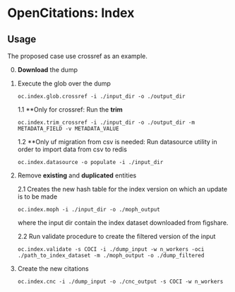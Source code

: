 # OpenCitations: Index
## Usage
The proposed case use crossref as an example.

0. **Download** the dump
1. Execute the glob over the dump

    ```
    oc.index.glob.crossref -i ./input_dir -o ./output_dir
    ```
    1.1 **Only for crossref:  Run the **trim**

    ```
    oc.index.trim_crossref -i ./input_dir -o ./output_dir -m METADATA_FIELD -v METADATA_VALUE
    ```

    1.2 **Only uf migration from csv is needed:  Run datasource utility in order to import data from csv to redis

    ```
    oc.index.datasource -o populate -i ./input_dir
    ```

2. Remove **existing** and **duplicated** entities

    2.1 Creates the new hash table for the index version on which an update is to be made 
    ```
    oc.index.moph -i ./input_dir -o ./moph_output
    ```
    where the input dir contain the index dataset downloaded from figshare.
    
    2.2 Run validate procedure to create the filtered version of the input
    ```
    oc.index.validate -s COCI -i ./dump_input -w n_workers -oci ./path_to_index_dataset -m ./moph_output -o ./dump_filtered
    ```
3. Create the new citations
    ```
    oc.index.cnc -i ./dump_input -o ./cnc_output -s COCI -w n_workers
    ```